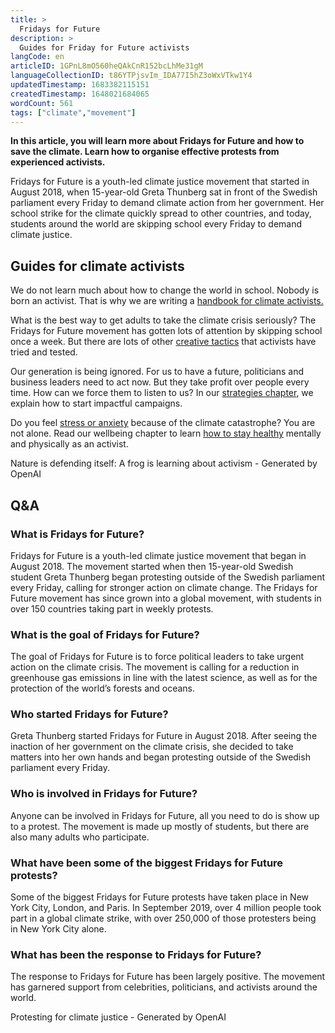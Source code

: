 ```yaml
---
title: >
  Fridays for Future
description: >
  Guides for Friday for Future activists
langCode: en
articleID: 1GPnL8mO560heQAkCnR152bcLhMe31gM
languageCollectionID: t86YTPjsvIm_IDA77I5hZ3oWxVTkw1Y4
updatedTimestamp: 1683382115151
createdTimestamp: 1648021684065
wordCount: 561
tags: ["climate","movement"]
---
```


**In this article, you will learn more about Fridays for Future and how to save the climate. Learn how to organise effective protests from experienced activists.**

Fridays for Future is a youth-led climate justice movement that started in August 2018, when 15-year-old Greta Thunberg sat in front of the Swedish parliament every Friday to demand climate action from her government. Her school strike for the climate quickly spread to other countries, and today, students around the world are skipping school every Friday to demand climate justice.

## **Guides for climate activists**

We do not learn much about how to change the world in school. Nobody is born an activist. That is why we are writing a [handbook for climate activists.](/campaigns/climate-activism)

What is the best way to get adults to take the climate crisis seriously? The Fridays for Future movement has gotten lots of attention by skipping school once a week. But there are lots of other [creative tactics](/tactics) that activists have tried and tested.

Our generation is being ignored. For us to have a future, politicians and business leaders need to act now. But they take profit over people every time. How can we force them to listen to us? In our [strategies chapter](/strategy), we explain how to start impactful campaigns.

Do you feel [stress or anxiety](/wellbeing/climate) because of the climate catastrophe? You are not alone. Read our wellbeing chapter to learn [how to stay healthy](/wellbeing) mentally and physically as an activist.

Nature is defending itself: A frog is learning about activism - Generated by OpenAI

## Q&A

### What is Fridays for Future?

Fridays for Future is a youth-led climate justice movement that began in August 2018. The movement started when then 15-year-old Swedish student Greta Thunberg began protesting outside of the Swedish parliament every Friday, calling for stronger action on climate change. The Fridays for Future movement has since grown into a global movement, with students in over 150 countries taking part in weekly protests.

### What is the goal of Fridays for Future?

The goal of Fridays for Future is to force political leaders to take urgent action on the climate crisis. The movement is calling for a reduction in greenhouse gas emissions in line with the latest science, as well as for the protection of the world’s forests and oceans.

### Who started Fridays for Future?

Greta Thunberg started Fridays for Future in August 2018. After seeing the inaction of her government on the climate crisis, she decided to take matters into her own hands and began protesting outside of the Swedish parliament every Friday.

### Who is involved in Fridays for Future?

Anyone can be involved in Fridays for Future, all you need to do is show up to a protest. The movement is made up mostly of students, but there are also many adults who participate.

### What have been some of the biggest Fridays for Future protests?

Some of the biggest Fridays for Future protests have taken place in New York City, London, and Paris. In September 2019, over 4 million people took part in a global climate strike, with over 250,000 of those protesters being in New York City alone.

### What has been the response to Fridays for Future?

The response to Fridays for Future has been largely positive. The movement has garnered support from celebrities, politicians, and activists around the world.

Protesting for climate justice - Generated by OpenAI